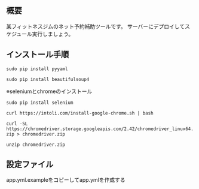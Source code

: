 ## 概要
某フィットネスジムのネット予約補助ツールです。
サーバーにデプロイしてスケジュール実行しましょう。

## インストール手順

`sudo pip install pyyaml`

`sudo pip install beautifulsoup4`

※seleniumとchromeのインストール

`sudo pip install selenium`

`curl https://intoli.com/install-google-chrome.sh | bash`

`curl -SL https://chromedriver.storage.googleapis.com/2.42/chromedriver_linux64.zip > chromedriver.zip`

`unzip chromedriver.zip`

## 設定ファイル
app.yml.exampleをコピーしてapp.ymlを作成する
